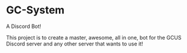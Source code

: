 # GC-System
A Discord Bot!

This project is to create a master, awesome, all in one, bot for the GCUS Discord server and any other server that wants to use it!
